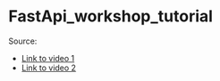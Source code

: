 # FastApi_workshop_tutorial

Source:
- [Link to video 1](https://www.youtube.com/watch?v=W6aqCFJp7Xo&t=2580s)
- [Link to video 2](https://www.youtube.com/watch?v=lfT6a9VqyLM)
